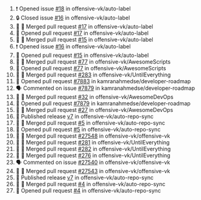 <!--START_SECTION:activity-->
1. ❗ Opened issue [#18](https://github.com/offensive-vk/auto-label/issues/18) in offensive-vk/auto-label
2. 🔒 Closed issue [#16](https://github.com/offensive-vk/auto-label/issues/16) in offensive-vk/auto-label
3. 🎉 🎉 Merged pull request [#17](https://github.com/offensive-vk/auto-label/pull/17) in offensive-vk/auto-label
4. 💪 Opened pull request [#17](https://github.com/offensive-vk/auto-label/pull/17) in offensive-vk/auto-label
5. 🎉 🎉 Merged pull request [#15](https://github.com/offensive-vk/auto-label/pull/15) in offensive-vk/auto-label
6. ❗ Opened issue [#16](https://github.com/offensive-vk/auto-label/issues/16) in offensive-vk/auto-label
7. 💪 Opened pull request [#15](https://github.com/offensive-vk/auto-label/pull/15) in offensive-vk/auto-label
8. 🎉 🎉 Merged pull request [#77](https://github.com/offensive-vk/AwesomeScripts/pull/77) in offensive-vk/AwesomeScripts
9. 💪 Opened pull request [#77](https://github.com/offensive-vk/AwesomeScripts/pull/77) in offensive-vk/AwesomeScripts
10. 🎉 🎉 Merged pull request [#283](https://github.com/offensive-vk/UntilEverything/pull/283) in offensive-vk/UntilEverything
11. 💪 Opened pull request [#7883](https://github.com/kamranahmedse/developer-roadmap/pull/7883) in kamranahmedse/developer-roadmap
12. 🗣 Commented on issue [#7879](https://github.com/kamranahmedse/developer-roadmap/pull/7879#issuecomment-2543019254) in kamranahmedse/developer-roadmap
13. 🎉 🎉 Merged pull request [#32](https://github.com/offensive-vk/AwesomeDevOps/pull/32) in offensive-vk/AwesomeDevOps
14. 💪 Opened pull request [#7879](https://github.com/kamranahmedse/developer-roadmap/pull/7879) in kamranahmedse/developer-roadmap
15. 🎉 🎉 Merged pull request [#27](https://github.com/offensive-vk/AwesomeDevOps/pull/27) in offensive-vk/AwesomeDevOps
16. 🚀 Published release [v7](https://github.com/offensive-vk/auto-repo-sync/releases/tag/v7) in offensive-vk/auto-repo-sync
17. 🎉 🎉 Merged pull request [#5](https://github.com/offensive-vk/auto-repo-sync/pull/5) in offensive-vk/auto-repo-sync
18. 💪 Opened pull request [#5](https://github.com/offensive-vk/auto-repo-sync/pull/5) in offensive-vk/auto-repo-sync
19. 🎉 🎉 Merged pull request [#27548](https://github.com/offensive-vk/offensive-vk/pull/27548) in offensive-vk/offensive-vk
20. 🎉 🎉 Merged pull request [#281](https://github.com/offensive-vk/UntilEverything/pull/281) in offensive-vk/UntilEverything
21. 🎉 🎉 Merged pull request [#282](https://github.com/offensive-vk/UntilEverything/pull/282) in offensive-vk/UntilEverything
22. 🎉 🎉 Merged pull request [#276](https://github.com/offensive-vk/UntilEverything/pull/276) in offensive-vk/UntilEverything
23. 🗣 Commented on issue [#27540](https://github.com/offensive-vk/offensive-vk/pull/27540#issuecomment-2536092395) in offensive-vk/offensive-vk
24. 🎉 🎉 Merged pull request [#27543](https://github.com/offensive-vk/offensive-vk/pull/27543) in offensive-vk/offensive-vk
25. 🚀 Published release [v7](https://github.com/offensive-vk/auto-repo-sync/releases/tag/v7) in offensive-vk/auto-repo-sync
26. 🎉 🎉 Merged pull request [#4](https://github.com/offensive-vk/auto-repo-sync/pull/4) in offensive-vk/auto-repo-sync
27. 💪 Opened pull request [#4](https://github.com/offensive-vk/auto-repo-sync/pull/4) in offensive-vk/auto-repo-sync
<!--END_SECTION:activity-->